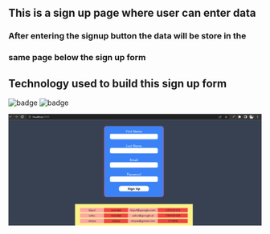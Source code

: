 ## This is a sign up page where user can enter data

### After entering the signup button the data will be store in the 
### same page below the sign up form

## Technology used to build this sign up form

![badge](https://img.shields.io/badge/Frontend-React%20Js-important)
![badge](https://img.shields.io/badge/Designing-Tailwind%20Css-blue)

![image](./screenshot.png)